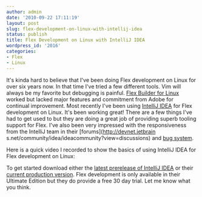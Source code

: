 ```yaml
---
author: admin
date: '2010-09-22 17:11:19'
layout: post
slug: flex-development-on-linux-with-intellij-idea
status: publish
title: Flex Development on Linux with IntelliJ IDEA
wordpress_id: '2016'
categories:
- Flex
- Linux
---
```


It's kinda hard to believe that I've been doing Flex development on Linux for
over six years now. In that time I've tried a few different tools. Vim will
always be my favorite but debugging is painful. [Flex Builder for
Linux](http://labs.adobe.com/technologies/flex/flexbuilder_linux/) worked but
lacked major features and commitment from Adobe for continual improvement.
Most recently I've been using [IntelliJ IDEA](http://www.jetbrains.com/idea/)
for Flex development on Linux. It's been working great! There are a few things
I've had to get used to but they are doing a great job of providing superb
tooling support for Flex. I've also been very impressed with the
responsiveness from the IntelliJ team in their [forums](http://devnet.jetbrain
s.net/community/idea/ideacommunity?view=discussions) and [bug
system](http://youtrack.jetbrains.net/dashboard/IDEA#tab=0).

Here is a quick video I recorded to show the basics of using IntelliJ IDEA for
Flex development on Linux:

To get started download either the [latest prerelease of IntelliJ
IDEA](http://confluence.jetbrains.net/display/IDEADEV/IDEA+X+EAP) or their
[current production
version](http://www.jetbrains.com/idea/download/index.html). Flex development
is only available in their Ultimate Edition but they do provide a free 30 day
trial. Let me know what you think.

